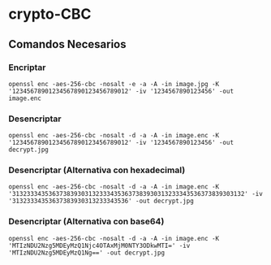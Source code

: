 # crypto-CBC
## Comandos Necesarios

### Encriptar
~~~
openssl enc -aes-256-cbc -nosalt -e -a -A -in image.jpg -K '12345678901234567890123456789012' -iv '1234567890123456' -out image.enc
~~~

### Desencriptar
~~~
openssl enc -aes-256-cbc -nosalt -d -a -A -in image.enc -K '12345678901234567890123456789012' -iv '1234567890123456' -out decrypt.jpg
~~~

### Desencriptar (Alternativa con hexadecimal)
~~~
openssl enc -aes-256-cbc -nosalt -d -a -A -in image.enc -K '3132333435363738393031323334353637383930313233343536373839303132' -iv '31323334353637383930313233343536' -out decrypt.jpg
~~~

### Desencriptar (Alternativa con base64)
~~~
openssl enc -aes-256-cbc -nosalt -d -a -A -in image.enc -K 'MTIzNDU2Nzg5MDEyMzQ1Njc4OTAxMjM0NTY3ODkwMTI=' -iv 'MTIzNDU2Nzg5MDEyMzQ1Ng==' -out decrypt.jpg
~~~
